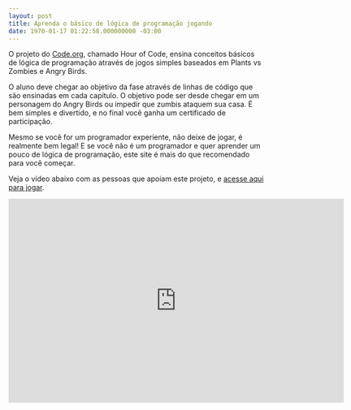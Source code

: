 ```yaml
---
layout: post
title: Aprenda o básico de lógica de programação jogando
date: 1970-01-17 01:22:58.000000000 -03:00
---
```


O projeto do [Code.org](http://code.org/ "Code"), chamado Hour of Code, ensina conceitos básicos de lógica de programação através de jogos simples baseados em Plants vs Zombies e Angry Birds.

O aluno deve chegar ao objetivo da fase através de linhas de código que são ensinadas em cada capítulo. O objetivo pode ser desde chegar em um personagem do Angry Birds ou impedir que zumbis ataquem sua casa. É bem simples e divertido, e no final você ganha um certificado de participação.

Mesmo se você for um programador experiente, não deixe de jogar, é realmente bem legal! E se você não é um programador e quer aprender um pouco de lógica de programação, este site é mais do que recomendado para você começar.

Veja o vídeo abaixo com as pessoas que apoiam este projeto, e [acesse aqui para jogar](http://code.org/ "Code").

<span class="embed-youtube" style="text-align:center; display: block;"><iframe allowfullscreen="true" class="youtube-player" frameborder="0" height="402" src="http://www.youtube.com/embed/nKIu9yen5nc?version=3&rel=1&fs=1&autohide=2&showsearch=0&showinfo=1&iv_load_policy=1&wmode=transparent" type="text/html" width="660"></iframe></span>



